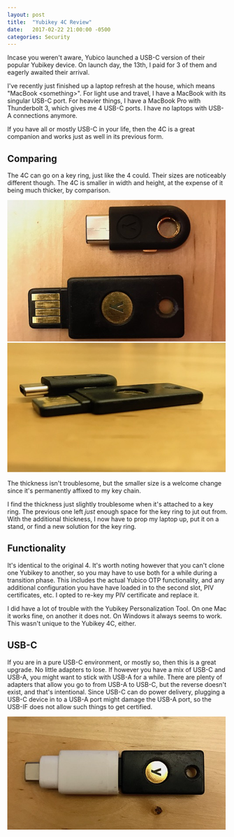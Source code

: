 ```yaml
---
layout: post
title:  "Yubikey 4C Review"
date:   2017-02-22 21:00:00 -0500
categories: Security
---
```


Incase you weren't aware, Yubico launched a USB-C version of their popular
Yubikey device. On launch day, the 13th, I paid for 3 of them and eagerly
awaited their arrival.

I've recently just finished up a laptop refresh at the house, which means
"MacBook &lt;something&gt;". For light use and travel, I have a MacBook with
its singular USB-C port. For heavier things, I have a MacBook Pro with
Thunderbolt 3, which gives me 4 USB-C ports. I have no laptops with USB-A
connections anymore.

If you have all or mostly USB-C in your life, then the 4C is a great companion
and works just as well in its previous form.

## Comparing

The 4C can go on a key ring, just like the 4 could. Their sizes are noticeably
different though. The 4C is smaller in width and height, at the expense of it
being much thicker, by comparison.

![4C Top View][1]
![4C Side View][2]

The thickness isn't troublesome, but the smaller size is a welcome change since
it's permanently affixed to my key chain.

I find the thickness just slightly troublesome when it's attached to a key ring.
The previous one left *just* enough space for the key ring to jut out from. With
the additional thickness, I now have to prop my laptop up, put it on a stand, or
find a new solution for the key ring.

## Functionality

It's identical to the original 4. It's worth noting however that you can't
clone one Yubikey to another, so you may have to use both for a while during a
transition phase. This includes the actual Yubico OTP functionality, and any
additional configuration you have have loaded in to the second slot, PIV
certificates, etc. I opted to re-key my PIV certificate and replace it.

I did have a lot of trouble with the Yubikey Personalization Tool. On one Mac
it works fine, on another it does not. On Windows it always seems to work. This
wasn't unique to the Yubikey 4C, either.

## USB-C

If you are in a pure USB-C environment, or mostly so, then this is a great
upgrade. No little adapters to lose. If however you have a mix of USB-C and
USB-A, you might want to stick with USB-A for a while. There are plenty of
adapters that allow you go to from USB-A to USB-C, but the reverse doesn't
exist, and that's intentional. Since USB-C can do power delivery, plugging a
USB-C device in to a USB-A port might damage the USB-A port, so the USB-IF does
not allow such things to get certified.

![4 with Adapter][3]

[1]: /images/4c-top.jpg
[2]: /images/4c-side.jpg
[3]: /images/4-adapter.jpg